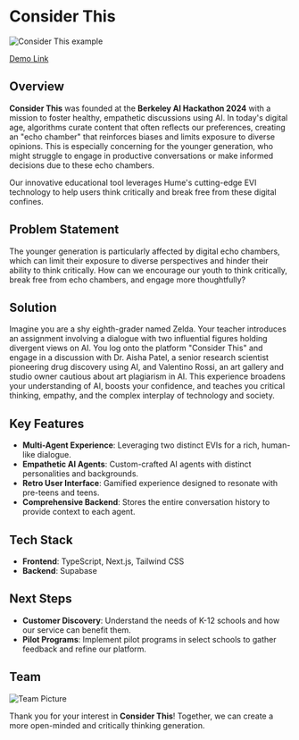 # Consider This
![Consider This example](https://d112y698adiu2z.cloudfront.net/photos/production/software_photos/002/932/950/datas/original.png)

[Demo Link](https://youtu.be/NayCttrijjo)

## Overview

**Consider This** was founded at the **Berkeley AI Hackathon 2024** with a mission to foster healthy, empathetic discussions using AI. In today's digital age, algorithms curate content that often reflects our preferences, creating an "echo chamber" that reinforces biases and limits exposure to diverse opinions. This is especially concerning for the younger generation, who might struggle to engage in productive conversations or make informed decisions due to these echo chambers.

Our innovative educational tool leverages Hume's cutting-edge EVI technology to help users think critically and break free from these digital confines.

## Problem Statement

The younger generation is particularly affected by digital echo chambers, which can limit their exposure to diverse perspectives and hinder their ability to think critically. How can we encourage our youth to think critically, break free from echo chambers, and engage more thoughtfully?

## Solution

Imagine you are a shy eighth-grader named Zelda. Your teacher introduces an assignment involving a dialogue with two influential figures holding divergent views on AI. You log onto the platform "Consider This" and engage in a discussion with Dr. Aisha Patel, a senior research scientist pioneering drug discovery using AI, and Valentino Rossi, an art gallery and studio owner cautious about art plagiarism in AI. This experience broadens your understanding of AI, boosts your confidence, and teaches you critical thinking, empathy, and the complex interplay of technology and society.

## Key Features

- **Multi-Agent Experience**: Leveraging two distinct EVIs for a rich, human-like dialogue.
- **Empathetic AI Agents**: Custom-crafted AI agents with distinct personalities and backgrounds.
- **Retro User Interface**: Gamified experience designed to resonate with pre-teens and teens.
- **Comprehensive Backend**: Stores the entire conversation history to provide context to each agent.

## Tech Stack

- **Frontend**: TypeScript, Next.js, Tailwind CSS
- **Backend**: Supabase

## Next Steps

- **Customer Discovery**: Understand the needs of K-12 schools and how our service can benefit them.
- **Pilot Programs**: Implement pilot programs in select schools to gather feedback and refine our platform.

## Team
![Team Picture]([path/to/team-picture.jpg](https://cdn.discordapp.com/attachments/304838063056486400/1285477121111621662/image.jpg?ex=66ea695c&is=66e917dc&hm=2a4cdd22847d17fc632c393a9e12a7588c2d958287e3436d2c9726f7dd0faec8&))

Thank you for your interest in **Consider This**! Together, we can create a more open-minded and critically thinking generation.
